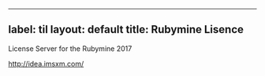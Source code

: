 
---
label: til
layout: default
title: Rubymine Lisence
---
License Server for the Rubymine 2017

http://idea.imsxm.com/

